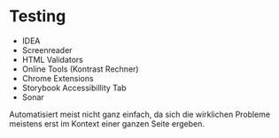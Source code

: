 # Testing
- IDEA
- Screenreader 
- HTML Validators
- Online Tools (Kontrast Rechner)
- Chrome Extensions
- Storybook Accessibillity Tab
- Sonar 

Automatisiert meist nicht ganz einfach, da sich die wirklichen Probleme meistens erst im Kontext einer ganzen Seite ergeben.
